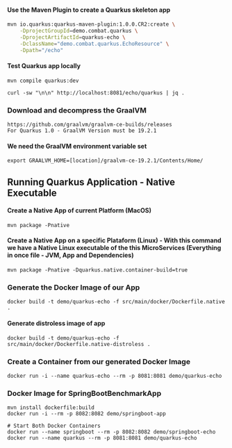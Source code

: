 #### Use the Maven Plugin to create a Quarkus skeleton app
```bash
mvn io.quarkus:quarkus-maven-plugin:1.0.0.CR2:create \
    -DprojectGroupId=demo.combat.quarkus \
    -DprojectArtifactId=quarkus-echo \
    -DclassName="demo.combat.quarkus.EchoResource" \
    -Dpath="/echo"
```

#### Test Quarkus app locally
```
mvn compile quarkus:dev

curl -sw "\n\n" http://localhost:8081/echo/quarkus | jq .
```

### Download and decompress the GraalVM
```
https://github.com/graalvm/graalvm-ce-builds/releases
For Quarkus 1.0 - GraalVM Version must be 19.2.1

```

#### We need the GraalVM environment variable set
```
export GRAALVM_HOME=[location]/graalvm-ce-19.2.1/Contents/Home/
```


## Running Quarkus Application - Native Executable 
#### Create a Native App of current Platform (MacOS) 
```
mvn package -Pnative
```
#### Create a Native App on a specific Plataform (Linux) - With this command we have a Native Linux executable of the this MicroServices (Everything in once file - JVM, App and Dependencies)
```
mvn package -Pnative -Dquarkus.native.container-build=true
```


### Generate the Docker Image of our App
```
docker build -t demo/quarkus-echo -f src/main/docker/Dockerfile.native .
```

#### Generate distroless image of app
```
docker build -t demo/quarkus-echo -f src/main/docker/Dockerfile.native-distroless .
```

### Create a Container from our generated Docker Image
```
docker run -i --name quarkus-echo --rm -p 8081:8081 demo/quarkus-echo 
```

### Docker Image for SpringBootBenchmarkApp
```
mvn install dockerfile:build  
docker run -i --rm -p 8082:8082 demo/springboot-app

# Start Both Docker Containers
docker run --name springboot --rm -p 8082:8082 demo/springboot-echo
docker run --name quarkus --rm -p 8081:8081 demo/quarkus-echo
```


